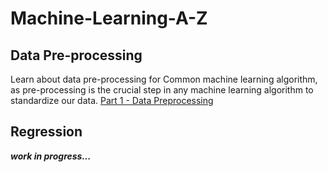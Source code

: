 # Machine-Learning-A-Z

## Data Pre-processing

Learn about data pre-processing for Common machine learning algorithm, as pre-processing is the crucial step in any machine learning algorithm to standardize our data.
[Part 1 - Data Preprocessing](other_file.md)

## Regression

_**work in progress...**_